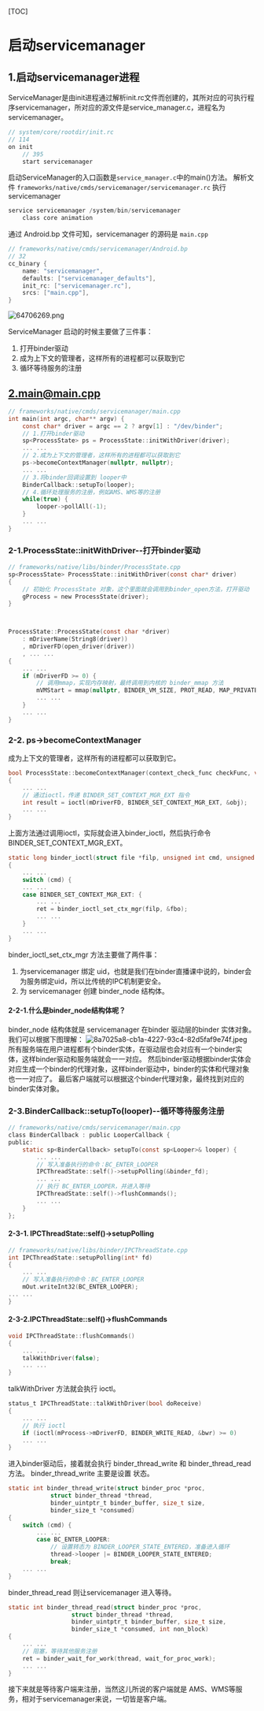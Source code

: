 [TOC]

# 启动servicemanager

## 1.启动servicemanager进程

ServiceManager是由init进程通过解析init.rc文件而创建的，其所对应的可执行程序servicemanager，所对应的源文件是service\_manager.c，进程名为servicemanager。

```c
// system/core/rootdir/init.rc
// 114
on init
    // 395
    start servicemanager
```

启动ServiceManager的入口函数是`service_manager.c`中的main()方法。
解析文件 `frameworks/native/cmds/servicemanager/servicemanager.rc` 执行 servicemanager

```c
service servicemanager /system/bin/servicemanager
    class core animation
```

通过 Android.bp 文件可知，servicemanager 的源码是 `main.cpp`

```c
// frameworks/native/cmds/servicemanager/Android.bp
// 32
cc_binary {
    name: "servicemanager",
    defaults: ["servicemanager_defaults"],
    init_rc: ["servicemanager.rc"],
    srcs: ["main.cpp"],
}
```

![64706269.png](https://lingzhiwen.github.io/images/servicemanager_files/64706269.png)

ServiceManager 启动的时候主要做了三件事：

1.  打开binder驱动
2.  成为上下文的管理者，这样所有的进程都可以获取到它
3.  循环等待服务的注册

## <2.main@main.cpp>

```c
// frameworks/native/cmds/servicemanager/main.cpp
int main(int argc, char** argv) {
    const char* driver = argc == 2 ? argv[1] : "/dev/binder";
    // 1.打开binder驱动
    sp<ProcessState> ps = ProcessState::initWithDriver(driver);
    ... ...
    // 2.成为上下文的管理者，这样所有的进程都可以获取到它
    ps->becomeContextManager(nullptr, nullptr);
    ... ...
    // 3.将binder回调设置到 looper中
    BinderCallback::setupTo(looper);
    // 4.循环处理服务的注册，例如AMS、WMS等的注册
    while(true) {
        looper->pollAll(-1);
    }
    ... ...
}
```

### 2-1.ProcessState::initWithDriver--打开binder驱动

```c
// frameworks/native/libs/binder/ProcessState.cpp
sp<ProcessState> ProcessState::initWithDriver(const char* driver)
{
    // 初始化 ProcessState 对象，这个里面就会调用到binder_open方法，打开驱动
    gProcess = new ProcessState(driver);
}



ProcessState::ProcessState(const char *driver)
    : mDriverName(String8(driver))
    , mDriverFD(open_driver(driver))
    , ... ...
{
    ... ...
    if (mDriverFD >= 0) {
        // 调用mmap，实现内存映射，最终调用到内核的 binder_mmap 方法
        mVMStart = mmap(nullptr, BINDER_VM_SIZE, PROT_READ, MAP_PRIVATE | MAP_NORESERVE, mDriverFD, 0);
        ... ...
    }
    ... ...
}
```

### 2-2. ps->becomeContextManager

成为上下文的管理者，这样所有的进程都可以获取到它。

```c
bool ProcessState::becomeContextManager(context_check_func checkFunc, void* userData)
{
    ... ...
    // 通过ioctl，传递 BINDER_SET_CONTEXT_MGR_EXT 指令
    int result = ioctl(mDriverFD, BINDER_SET_CONTEXT_MGR_EXT, &obj);
    ... ...
}
```

上面方法通过调用ioctl，实际就会进入binder\_ioctl，然后执行命令 BINDER\_SET\_CONTEXT\_MGR\_EXT。

```c
static long binder_ioctl(struct file *filp, unsigned int cmd, unsigned long arg)
{
    ... ...
    switch (cmd) {
    ... ...
    case BINDER_SET_CONTEXT_MGR_EXT: {
        ... ...
        ret = binder_ioctl_set_ctx_mgr(filp, &fbo);
        ... ...
    }
    ... ...
}
```

binder\_ioctl\_set\_ctx\_mgr 方法主要做了两件事：

1.  为servicemanager 绑定 uid，也就是我们在binder直播课中说的，binder会为服务绑定uid，所以比传统的IPC机制更安全。
2.  为 servicemanager 创建 binder\_node 结构体。

#### 2-2-1.什么是binder\_node结构体呢？

binder\_node 结构体就是 servicemanager 在binder 驱动层的binder 实体对象。
我们可以根据下图理解：
![8a7025a8-cb1a-4227-93c4-82d5faf9e74f.jpeg](https://lingzhiwen.github.io/images/servicemanager_files/8a7025a8-cb1a-4227-93c4-82d5faf9e74f.jpeg)
所有服务端在用户进程都有个binder实体，在驱动层也会对应有一个binder实体，这样binder驱动和服务端就会一一对应。
然后binder驱动根据binder实体会对应生成一个binder的代理对象，这样binder驱动中，binder的实体和代理对象也一一对应了。
最后客户端就可以根据这个binder代理对象，最终找到对应的binder实体对象。

### 2-3.BinderCallback::setupTo(looper)--循环等待服务注册

```c
// frameworks/native/cmds/servicemanager/main.cpp
class BinderCallback : public LooperCallback {
public:
    static sp<BinderCallback> setupTo(const sp<Looper>& looper) {
        ... ...
        // 写入准备执行的命令：BC_ENTER_LOOPER
        IPCThreadState::self()->setupPolling(&binder_fd);
        ... ...
        // 执行 BC_ENTER_LOOPER，并进入等待
        IPCThreadState::self()->flushCommands();
        ... ...
    }
};
```

#### 2-3-1. IPCThreadState::self()->setupPolling

```c
// frameworks/native/libs/binder/IPCThreadState.cpp
int IPCThreadState::setupPolling(int* fd)
{
    ... ...
    // 写入准备执行的命令：BC_ENTER_LOOPER
    mOut.writeInt32(BC_ENTER_LOOPER);
... ...
}
```

#### 2-3-2.IPCThreadState::self()->flushCommands

```c
void IPCThreadState::flushCommands()
{
    ... ...
    talkWithDriver(false);
    ... ...
}
```

talkWithDriver 方法就会执行 ioctl。

```c
status_t IPCThreadState::talkWithDriver(bool doReceive)
{
    ... ...
    // 执行 ioctl
    if (ioctl(mProcess->mDriverFD, BINDER_WRITE_READ, &bwr) >= 0)
    ... ...
}
```

进入binder驱动后，接着就会执行 binder\_thread\_write 和 binder\_thread\_read 方法。
binder\_thread\_write 主要是设置 状态。

```c
static int binder_thread_write(struct binder_proc *proc,
            struct binder_thread *thread,
            binder_uintptr_t binder_buffer, size_t size,
            binder_size_t *consumed)
{
    switch (cmd) {
        ... ...
        case BC_ENTER_LOOPER:
            // 设置转态为 BINDER_LOOPER_STATE_ENTERED，准备进入循环
            thread->looper |= BINDER_LOOPER_STATE_ENTERED;
            break;
    ... ...
}
```

binder\_thread\_read 则让servicemanager 进入等待。

```c
static int binder_thread_read(struct binder_proc *proc,
                  struct binder_thread *thread,
                  binder_uintptr_t binder_buffer, size_t size,
                  binder_size_t *consumed, int non_block)
{
    ... ...
    // 阻塞，等待其他服务注册
    ret = binder_wait_for_work(thread, wait_for_proc_work);
    ... ...
}
```

接下来就是等待客户端来注册，当然这儿所说的客户端就是 AMS、WMS等服务，相对于servicemanager来说，一切皆是客户端。
